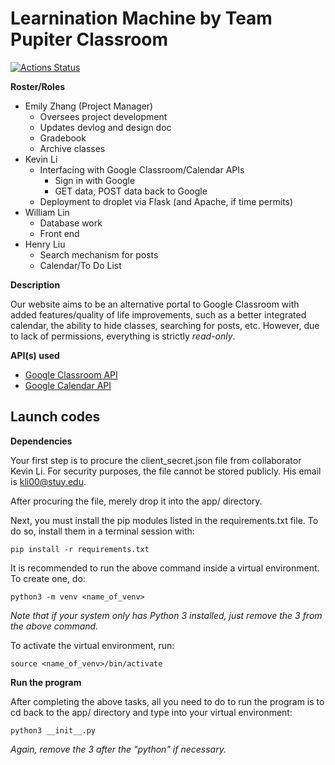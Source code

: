# Learnination Machine by Team Pupiter Classroom
[![Actions Status](https://github.com/emz1003/softdev-p05/workflows/Web%20app/badge.svg)](https://github.com/emz1003/softdev-p05/actions)

**Roster/Roles**
- Emily Zhang (Project Manager)
  - Oversees project development
  - Updates devlog and design doc
  - Gradebook
  - Archive classes
 - Kevin Li
   - Interfacing with Google Classroom/Calendar APIs
     - Sign in with Google
     - GET data, POST data back to Google
   - Deployment to droplet via Flask (and Apache, if time permits)
 - William Lin
   - Database work
   - Front end
 - Henry Liu
   - Search mechanism for posts
   - Calendar/To Do List

**Description**

Our website aims to be an alternative portal to Google Classroom with added features/quality of life improvements, such as a better integrated calendar, the ability to hide classes, searching for posts, etc. However, due to lack of permissions, everything is strictly *read-only*.

**API(s) used**
- [Google Classroom API](https://developers.google.com/classroom/reference/rest)
- [Google Calendar API](https://developers.google.com/calendar/v3/reference)

## Launch codes
**Dependencies**

Your first step is to procure the client_secret.json file from collaborator Kevin Li. For security purposes, the file cannot be stored publicly. His email is kli00@stuy.edu.

After procuring the file, merely drop it into the app/ directory.

Next, you must install the pip modules listed in the requirements.txt file. To do so, install them in a terminal session with:
```
pip install -r requirements.txt
```

It is recommended to run the above command inside a virtual environment. To create one, do:
```
python3 -m venv <name_of_venv>
```
*Note that if your system only has Python 3 installed, just remove the 3 from the above command.*

To activate the virtual environment, run:
```
source <name_of_venv>/bin/activate
```

**Run the program**

After completing the above tasks, all you need to do to run the program is to cd back to the app/ directory and type into your virtual environment:
```
python3 __init__.py
```
*Again, remove the 3 after the "python" if necessary.*
